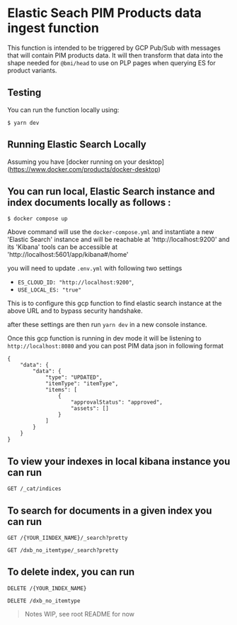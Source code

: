 # Elastic Seach PIM Products data ingest function

This function is intended to be triggered by GCP Pub/Sub with messages that will contain PIM products data.
It will then transform that data into the shape needed for `@bmi/head` to use on PLP pages when querying ES for product variants.

## Testing

You can run the function locally using:

```shell
$ yarn dev
```

## Running Elastic Search Locally

Assuming you have [docker running on your desktop] (https://www.docker.com/products/docker-desktop)

## You can run local, Elastic Search instance and index documents locally as follows :

```shell
$ docker compose up
```

Above command will use the `docker-compose.yml` and instantiate a new 'Elastic Search' instance and will be reachable at 'http://localhost:9200' and its 'Kibana' tools can be accessible at 'http://localhost:5601/app/kibana#/home'

you will need to update `.env.yml` with following two settings

- `ES_CLOUD_ID: "http://localhost:9200"`,
- `USE_LOCAL_ES: "true"`

This is to configure this gcp function to find elastic search instance at the above URL and to bypass security handshake.

after these settings are then run `yarn dev` in a new console instance.

Once this gcp function is running in dev mode it will be listening to `http://localhost:8080` and you can post PIM data json in following format

```
{
    "data": {
        "data": {
            "type": "UPDATED",
            "itemType": "itemType",
            "items": [
                {
                    "approvalStatus": "approved",
                    "assets": []
                }
            ]
        }
    }
}

```

## To view your indexes in local kibana instance you can run

```
GET /_cat/indices
```

## To search for documents in a given index you can run

```
GET /{YOUR_IINDEX_NAME}/_search?pretty
```

```
GET /dxb_no_itemtype/_search?pretty
```

## To delete index, you can run

```
DELETE /{YOUR_INDEX_NAME}
```

```
DELETE /dxb_no_itemtype
```

> Notes WIP, see root README for now
